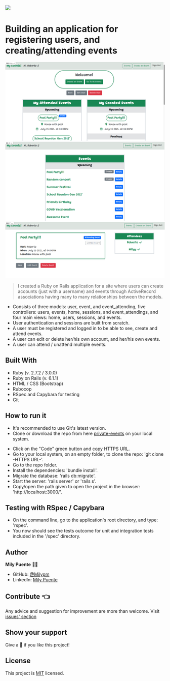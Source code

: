 ![](https://img.shields.io/badge/Microverse-blueviolet)
# Building an application for registering users, and creating/attending events


![img_1](./app/assets/app-images/img1.png)
![img_2](./app/assets/app-images/img2.png)
![img_3](./app/assets/app-images/img3.png)


> I created a Ruby on Rails application for a site where users can create accounts (just with a username) and events through ActiveRecord associations having many to many relationships between the models.

- Consists of three models: user, event, and event_attending, five controllers: users, events, home, sessions, and event_attendings, and four main views: home, users, sessions, and events.
- User authentication and sessions are built from scratch.
- A user must be registered and logged in to be able to see, create and attend events.
- A user can edit or delete her/his own account, and her/his own events.
- A user can attend / unattend multiple events.

## Built With
- Ruby (v. 2.7.2 / 3.0.0)
- Ruby on Rails (v. 6.1.1)
- HTML / CSS (Bootstrap)
- Rubocop
- RSpec and Capybara for testing
- Git
 
## How to run it
* It's recommended to use Git's latest version.
* Clone or download the repo from here [private-events](https://github.com/Milypm/private-events.git) on your local system.
- Click on the "Code" green button and copy HTTPS URL.
- Go to your local system, on an empty folder, to clone the repo: 'git clone -HTTPS URL-'.
- Go to the repo folder.
- Install the dependencies: 'bundle install'.
- Migrate the database: 'rails db:migrate'.
- Start the server: 'rails server' or 'rails s'.
- Copy/open the path given to open the project in the browser: 'http://localhost:3000/'.

## Testing with RSpec / Capybara
- On the command line, go to the application's root directory, and type: 'rspec'.
- You now should see the tests outcome for unit and integration tests included in the '/spec' directory.

## Author
**Mily Puente** :woman_technologist:
- GitHub: [@Milypm](https://github.com/Milypm)
- LinkedIn: [Mily Puente](https://www.linkedin.com/in/milypuentem/)
 
## Contribute :point_left:
Any advice and suggestion for improvement are more than welcome.
Visit [issues' section](https://github.com/Milypm/private-events/issues)

## Show your support
Give a :star2: if you like this project!

## License
<p>This project is <a href="../feature/LICENSE">MIT</a> licensed.</p>

